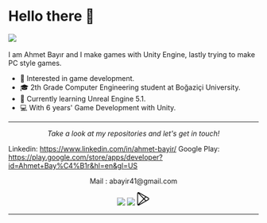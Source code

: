 # Hello there 👋

![](https://github.com/halfrost/halfrost/blob/master/icons/header_1.png)

I am Ahmet Bayır and I make games with Unity Engine, lastly trying to make PC style games.     

* 🧐   Interested in game development.
* 🎓   2th Grade Computer Engineering student at Boğaziçi University.
* 🌱   Currently learning Unreal Engine 5.1.
* 💻   With 6 years' Game Development with Unity.

  
<hr>
<p align="center">
  <i>Take a look at my repositories and let's get in touch!</i>

Linkedin: <https://www.linkedin.com/in/ahmet-bayir/>
Google Play: <https://play.google.com/store/apps/developer?id=Ahmet+Bay%C4%B1r&hl=en&gl=US>
  
<p align="center">
  Mail : abayir41@gmail.com
</p>

<p align="center">
<a href= "https://www.linkedin.com/in/ahmet-bayir/"><img src="https://img.icons8.com/material-outlined/30/000000/linkedin.png"/></a>
<a href= "https://ahmetbayirportfolio.wordpress.com"><img src="https://img.icons8.com/material-outlined/27/000000/geography.png"/></a>
<a href= "https://play.google.com/store/apps/developer?id=Ahmet+Bay%C4%B1r&hl"><img src="icons/playstore.png" width="27"/></a>
</p>

</p>

---

